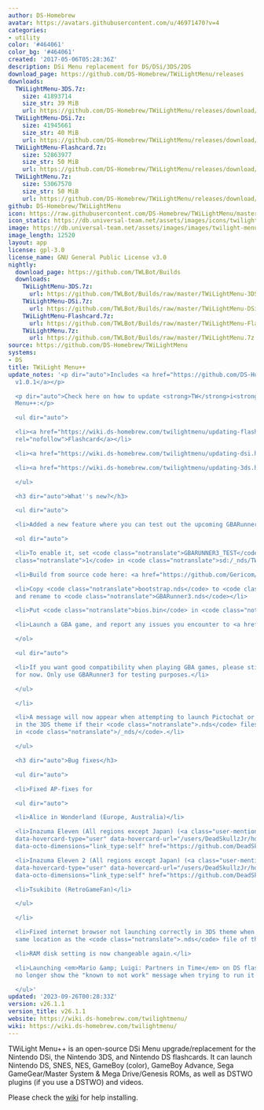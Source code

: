 ```yaml
---
author: DS-Homebrew
avatar: https://avatars.githubusercontent.com/u/46971470?v=4
categories:
- utility
color: '#464061'
color_bg: '#464061'
created: '2017-05-06T05:28:36Z'
description: DSi Menu replacement for DS/DSi/3DS/2DS
download_page: https://github.com/DS-Homebrew/TWiLightMenu/releases
downloads:
  TWiLightMenu-3DS.7z:
    size: 41893714
    size_str: 39 MiB
    url: https://github.com/DS-Homebrew/TWiLightMenu/releases/download/v26.1.1/TWiLightMenu-3DS.7z
  TWiLightMenu-DSi.7z:
    size: 41945661
    size_str: 40 MiB
    url: https://github.com/DS-Homebrew/TWiLightMenu/releases/download/v26.1.1/TWiLightMenu-DSi.7z
  TWiLightMenu-Flashcard.7z:
    size: 52863977
    size_str: 50 MiB
    url: https://github.com/DS-Homebrew/TWiLightMenu/releases/download/v26.1.1/TWiLightMenu-Flashcard.7z
  TWiLightMenu.7z:
    size: 53067570
    size_str: 50 MiB
    url: https://github.com/DS-Homebrew/TWiLightMenu/releases/download/v26.1.1/TWiLightMenu.7z
github: DS-Homebrew/TWiLightMenu
icon: https://raw.githubusercontent.com/DS-Homebrew/TWiLightMenu/master/booter/Twilight%2B%2B-animated%20icon-fix.gif
icon_static: https://db.universal-team.net/assets/images/icons/twilight-menu.png
image: https://db.universal-team.net/assets/images/images/twilight-menu.png
image_length: 12520
layout: app
license: gpl-3.0
license_name: GNU General Public License v3.0
nightly:
  download_page: https://github.com/TWLBot/Builds
  downloads:
    TWiLightMenu-3DS.7z:
      url: https://github.com/TWLBot/Builds/raw/master/TWiLightMenu-3DS.7z
    TWiLightMenu-DSi.7z:
      url: https://github.com/TWLBot/Builds/raw/master/TWiLightMenu-DSi.7z
    TWiLightMenu-Flashcard.7z:
      url: https://github.com/TWLBot/Builds/raw/master/TWiLightMenu-Flashcard.7z
    TWiLightMenu.7z:
      url: https://github.com/TWLBot/Builds/raw/master/TWiLightMenu.7z
source: https://github.com/DS-Homebrew/TWiLightMenu
systems:
- DS
title: TWiLight Menu++
update_notes: '<p dir="auto">Includes <a href="https://github.com/DS-Homebrew/nds-bootstrap/releases/tag/v1.0.1">nds-bootstrap
  v1.0.1</a></p>

  <p dir="auto">Check here on how to update <strong>TW</strong>i<strong>L</strong>ight
  Menu++:</p>

  <ul dir="auto">

  <li><a href="https://wiki.ds-homebrew.com/twilightmenu/updating-flashcard.html"
  rel="nofollow">Flashcard</a></li>

  <li><a href="https://wiki.ds-homebrew.com/twilightmenu/updating-dsi.html" rel="nofollow">DSi</a></li>

  <li><a href="https://wiki.ds-homebrew.com/twilightmenu/updating-3ds.html" rel="nofollow">3DS</a></li>

  </ul>

  <h3 dir="auto">What''s new?</h3>

  <ul dir="auto">

  <li>Added a new feature where you can test out the upcoming GBARunner3!

  <ol dir="auto">

  <li>To enable it, set <code class="notranslate">GBARUNNER3_TEST</code> to <code
  class="notranslate">1</code> in <code class="notranslate">sd:/_nds/TWiLightMenu/settings.ini</code></li>

  <li>Build from source code here: <a href="https://github.com/Gericom/GBARunner3">https://github.com/Gericom/GBARunner3</a></li>

  <li>Copy <code class="notranslate">bootstrap.nds</code> to <code class="notranslate">sd:/_nds/TWiLightMenu/emulators/</code>,
  and rename to <code class="notranslate">GBARunner3.nds</code></li>

  <li>Put <code class="notranslate">bios.bin</code> in <code class="notranslate">sd:/_gba/</code></li>

  <li>Launch a GBA game, and report any issues you encounter to <a href="https://github.com/Gericom/GBARunner3/issues">https://github.com/Gericom/GBARunner3/issues</a></li>

  </ol>

  <ul dir="auto">

  <li>If you want good compatibility when playing GBA games, please stick to GBARunner2
  for now. Only use GBARunner3 for testing purposes.</li>

  </ul>

  </li>

  <li>A message will now appear when attempting to launch Pictochat or Download Play
  in the 3DS theme if their <code class="notranslate">.nds</code> files don''t exist
  in <code class="notranslate">/_nds/</code>.</li>

  </ul>

  <h3 dir="auto">Bug fixes</h3>

  <ul dir="auto">

  <li>Fixed AP-fixes for

  <ul dir="auto">

  <li>Alice in Wonderland (Europe, Australia)</li>

  <li>Inazuma Eleven (All regions except Japan) (<a class="user-mention notranslate"
  data-hovercard-type="user" data-hovercard-url="/users/DeadSkullzJr/hovercard" data-octo-click="hovercard-link-click"
  data-octo-dimensions="link_type:self" href="https://github.com/DeadSkullzJr">@DeadSkullzJr</a>)</li>

  <li>Inazuma Eleven 2 (All regions except Japan) (<a class="user-mention notranslate"
  data-hovercard-type="user" data-hovercard-url="/users/DeadSkullzJr/hovercard" data-octo-click="hovercard-link-click"
  data-octo-dimensions="link_type:self" href="https://github.com/DeadSkullzJr">@DeadSkullzJr</a>)</li>

  <li>Tsukibito (RetroGameFan)</li>

  </ul>

  </li>

  <li>Fixed internet browser not launching correctly in 3DS theme when not in the
  same location as the <code class="notranslate">.nds</code> file of the browser.</li>

  <li>RAM disk setting is now changeable again.</li>

  <li>Launching <em>Mario &amp; Luigi: Partners in Time</em> on DS flashcards will
  no longer show the "known to not work" message when trying to run it with nds-bootstrap/B4DS.</li>

  </ul>'
updated: '2023-09-26T00:28:33Z'
version: v26.1.1
version_title: v26.1.1
website: https://wiki.ds-homebrew.com/twilightmenu/
wiki: https://wiki.ds-homebrew.com/twilightmenu/
---
```

TWiLight Menu++ is an open-source DSi Menu upgrade/replacement for the Nintendo DSi, the Nintendo 3DS, and Nintendo DS flashcards. It can launch Nintendo DS, SNES, NES, GameBoy (color), GameBoy Advance, Sega GameGear/Master System & Mega Drive/Genesis ROMs, as well as DSTWO plugins (if you use a DSTWO) and videos.

Please check the [wiki](https://wiki.ds-homebrew.com/twilightmenu/) for help installing.